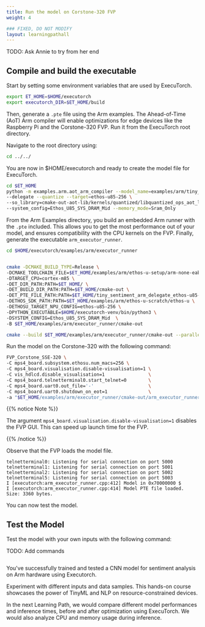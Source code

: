 ```yaml
---
title: Run the model on Corstone-320 FVP  
weight: 4

### FIXED, DO NOT MODIFY
layout: learningpathall
---
```


TODO: Ask Annie to try from her end
## Compile and build the executable

Start by setting some environment variables that are used by ExecuTorch.

```bash
export ET_HOME=$HOME/executorch
export executorch_DIR=$ET_HOME/build
```


Then, generate a `.pte` file using the Arm examples. The Ahead-of-Time (AoT) Arm compiler will enable optimizations for edge devices like the Raspberry Pi and the Corstone-320 FVP. Run it from the ExecuTorch root directory.

Navigate to the root directory using:

```bash
cd ../../
```
You are now in $HOME/executorch and ready to create the model file for ExecuTorch.

```bash
cd $ET_HOME
python -m examples.arm.aot_arm_compiler --model_name=examples/arm/tiny_sentiment.py \
--delegate --quantize --target=ethos-u85-256 \
--so_library=cmake-out-aot-lib/kernels/quantized/libquantized_ops_aot_lib.so \
--system_config=Ethos_U85_SYS_DRAM_Mid --memory_mode=Sram_Only
```

From the Arm Examples directory, you build an embedded Arm runner with the `.pte` included. This allows you to get the most performance out of your model, and ensures compatibility with the CPU kernels on the FVP. Finally, generate the executable `arm_executor_runner`.

```bash
cd $HOME/executorch/examples/arm/executor_runner


cmake -DCMAKE_BUILD_TYPE=Release \
-DCMAKE_TOOLCHAIN_FILE=$ET_HOME/examples/arm/ethos-u-setup/arm-none-eabi-gcc.cmake \
-DTARGET_CPU=cortex-m85 \
-DET_DIR_PATH:PATH=$ET_HOME/ \
-DET_BUILD_DIR_PATH:PATH=$ET_HOME/cmake-out \
-DET_PTE_FILE_PATH:PATH=$ET_HOME/tiny_sentiment_arm_delegate_ethos-u85-256.pte \
-DETHOS_SDK_PATH:PATH=$ET_HOME/examples/arm/ethos-u-scratch/ethos-u \
-DETHOSU_TARGET_NPU_CONFIG=ethos-u85-256 \
-DPYTHON_EXECUTABLE=$HOME/executorch-venv/bin/python3 \
-DSYSTEM_CONFIG=Ethos_U85_SYS_DRAM_Mid  \
-B $ET_HOME/examples/arm/executor_runner/cmake-out

cmake --build $ET_HOME/examples/arm/executor_runner/cmake-out --parallel -- arm_executor_runner

```

Run the model on the Corstone-320 with the following command:

```bash
FVP_Corstone_SSE-320 \
-C mps4_board.subsystem.ethosu.num_macs=256 \
-C mps4_board.visualisation.disable-visualisation=1 \
-C vis_hdlcd.disable_visualisation=1                \
-C mps4_board.telnetterminal0.start_telnet=0        \
-C mps4_board.uart0.out_file='-'                    \
-C mps4_board.uart0.shutdown_on_eot=1               \
-a "$ET_HOME/examples/arm/executor_runner/cmake-out/arm_executor_runner"
```

{{% notice Note %}}

The argument `mps4_board.visualisation.disable-visualisation=1` disables the FVP GUI. This can speed up launch time for the FVP.

{{% /notice %}}


Observe that the FVP loads the model file.
```output
telnetterminal0: Listening for serial connection on port 5000
telnetterminal1: Listening for serial connection on port 5001
telnetterminal2: Listening for serial connection on port 5002
telnetterminal5: Listening for serial connection on port 5003
I [executorch:arm_executor_runner.cpp:412] Model in 0x70000000 $
I [executorch:arm_executor_runner.cpp:414] Model PTE file loaded. Size: 3360 bytes.
```

You can now test the model. 

## Test the Model
Test the model with your own inputs with the following command:


TODO: Add commands

```bash

```


You've successfully trained and tested a CNN model for sentiment analysis on Arm hardware using Executorch.

Experiment with different inputs and data samples. This hands-on course showcases the power of TinyML and NLP on resource-constrained devices.

In the next Learning Path, we would compare different model performances and inference times, before and after optimization using ExecuTorch. We would also analyze CPU and memory usage during inference. 
